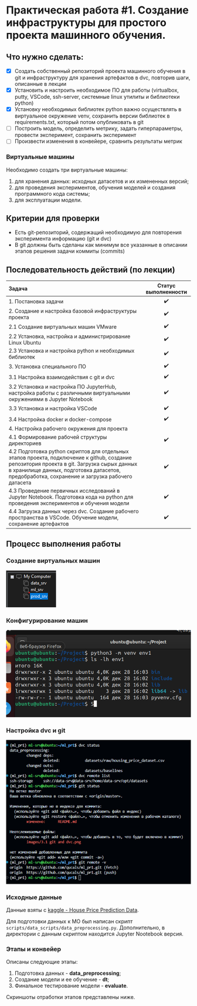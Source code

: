 # Практическая работа #1. Создание инфраструктуры для простого проекта машинного обучения.

## Что нужно сделать:

- [x] Создать собственный репозиторий проекта машинного обучения в git и инфраструктуру для хранения артефактов в dvc, повторив шаги, описанные в лекции
- [x] Установить и настроить необходимое ПО для работы (virtualbox, putty, VSCode, ssh-server, системные linux утилиты и библиотеки python)
- [x] Установку необходимых библиотек python важно осуществлять в виртуальное окружение venv, сохранить версии библиотек в requirements.txt, который потом опубликовать в git
- [ ] Построить модель, определить метрику, задать гиперпараметры, провести эксперимент, сохранить эксперимент
- [ ] Произвести изменения в конвейере, сравнить результаты метрик

### Виртуальные машины

Необходимо создать три виртуальные машины:
1. для хранения данных: исходных датасетов и их измененных версий;
2. для проведения экспериментов, обучения моделей и создания программного кода системы;
3. для эксплуатации модели.

## Критерии для проверки

* Есть git-репозиторий, содержащий необходимую для повторения эксперимента информацию (git и dvc)
* В git должны быть сделаны как минимум все указанные в описании этапов решения задачи коммиты (commits)

## Последовательность действий (по лекции)

| Задача | Статус выполненности |
| :--- | :---: |
| 1. Постановка задачи | :heavy_check_mark: |
| 2. Создание и настройка базовой инфраструктуры проекта | :heavy_check_mark: |
| 2.1 Создание виртуальных машин VMware | :heavy_check_mark: |
| 2.2 Установка, настройка и администрирование Linux Ubuntu | :heavy_check_mark: |
| 2.3 Установка и настройка python и необходимых библиотек | :heavy_check_mark: |
| 3. Установка специального ПО | :heavy_check_mark: |
| 3.1 Настройка взаимодействия с git и dvc | :heavy_check_mark: |
| 3.2 Установка и настройка ПО JupyterHub, настройка работы с различными виртуальными окружениями в Jupyter Notebook | :heavy_check_mark: |
| 3.3 Установка и настройка VSCode | :heavy_check_mark: |
| 3.4 Настройка docker и docker-compose | :heavy_check_mark: |
| 4. Настройка рабочего окружения для проекта | |
| 4.1 Формирование рабочей структуры директориев | :heavy_check_mark: |
| 4.2 Подготовка python скриптов для отдельных этапов проекта, подключение к github, создание репозитория проекта в git. Загрузка сырых данных в хранилище данных, подготовка датасетов, предобработка, сохранение и загрузка рабочего датасета | :heavy_check_mark: |
| 4.3 Проведение первичных исследований в Jupyter Notebook. Подготовка кода на python для проведения экспериментов и обучения модели | :heavy_check_mark: |
| 4.4 Загрузка данных через dvc. Создание рабочего пространства в VSCode. Обучение модели, сохранение артефактов | :heavy_check_mark: |

## Процесс выполнения работы

### Создание виртуальных машин

![2.1](images/2.1%20VMs%20are%20created.png)

### Конфигурирование машин

![2.2](images/2.2%20VMs%20are%20configured.png)

### Настройка dvc и git

![3.1](images/3.1%20git%20and%20dvc.png)

### Исходные данные

Данные взяты с [kaggle - House Price Prediction Data](https://www.kaggle.com/datasets/muhammadbinimran/housing-price-prediction-data/code).

Для подготовки данных к МО был написан скрипт ```scripts/data_scripts/data_preprocessing.py```. Дополнительно, в директории с данным скриптом находится Jupyter Nootebook версия.

### Этапы и конвейер

Описаны следующие этапы:
1. Подготовка данных - **data_preprocessing**;
2. Создание модели и ее обучение - **dt**;
3. Финальное тестирование модели - **evaluate**.

Скриншоты отработки этапов представлены ниже.